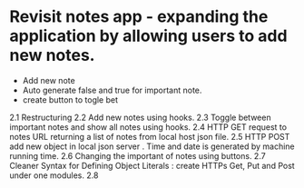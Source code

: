 # Revisit notes app - expanding the application by allowing users to add new notes.

- Add new note
- Auto generate false and true for important note.
- create button to togle bet

2.1 Restructuring 
2.2 Add new notes using hooks.
2.3 Toggle between important notes and show all notes using hooks.
2.4 HTTP GET request to notes URL returning a list of notes from local host json file.
2.5 HTTP POST add new object in local json server .
Time and date is generated by machine running time. 
2.6 Changing the important of notes using buttons.
2.7 Cleaner Syntax for Defining Object Literals : create HTTPs Get, Put and  Post under one modules.
2.8 

